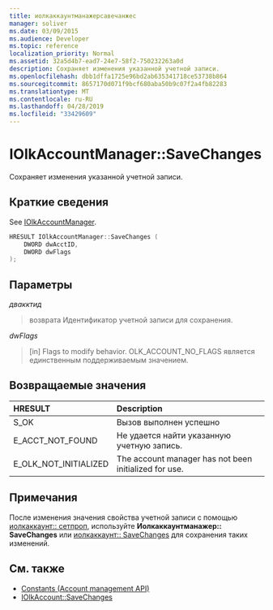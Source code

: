 ```yaml
---
title: иолкаккаунтманажерсавечанжес
manager: soliver
ms.date: 03/09/2015
ms.audience: Developer
ms.topic: reference
localization_priority: Normal
ms.assetid: 32a5d4b7-ead7-24e7-58f2-750232263a0d
description: Сохраняет изменения указанной учетной записи.
ms.openlocfilehash: dbb1dffa1725e96bd2ab635341718ce53738b864
ms.sourcegitcommit: 8657170d071f9bcf680aba50b9c07f2a4fb82283
ms.translationtype: MT
ms.contentlocale: ru-RU
ms.lasthandoff: 04/28/2019
ms.locfileid: "33429609"
---
```

# <a name="iolkaccountmanagersavechanges"></a>IOlkAccountManager::SaveChanges

Сохраняет изменения указанной учетной записи.
  
## <a name="quick-info"></a>Краткие сведения

See [IOlkAccountManager](iolkaccountmanager.md).
  
```cpp
HRESULT IOlkAccountManager::SaveChanges (  
    DWORD dwAcctID, 
    DWORD dwFlags 
); 
```

## <a name="parameters"></a>Параметры

_двакктид_
  
> возврата Идентификатор учетной записи для сохранения. 
    
_dwFlags_
  
> [in] Flags to modify behavior. OLK_ACCOUNT_NO_FLAGS является единственным поддерживаемым значением.
    
## <a name="return-values"></a>Возвращаемые значения

|**HRESULT**|**Description**|
|:-----|:-----|
|S_OK  <br/> |Вызов выполнен успешно  <br/> |
|E_ACCT_NOT_FOUND  <br/> |Не удается найти указанную учетную запись.  <br/> |
|E_OLK_NOT_INITIALIZED  <br/> |The account manager has not been initialized for use.  <br/> |
   
## <a name="remarks"></a>Примечания

После изменения значения свойства учетной записи с помощью [иолкаккаунт:: сетпроп](iolkaccount-setprop.md), используйте **Иолкаккаунтманажер:: SaveChanges** или [иолкаккаунт:: SaveChanges](iolkaccount-savechanges.md) для сохранения таких изменений. 
  
## <a name="see-also"></a>См. также

- [Constants (Account management API)](constants-account-management-api.md) 
- [IOlkAccount::SaveChanges](iolkaccount-savechanges.md)

